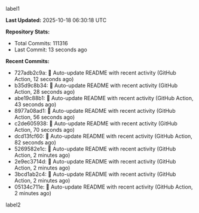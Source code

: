 
label1 
<!-- ACTIVITY_START -->
**Last Updated:** 2025-10-18 06:30:18 UTC

**Repository Stats:**
- Total Commits: 111316
- Last Commit: 13 seconds ago

**Recent Commits:**
- 727adb2c9a: 🤖 Auto-update README with recent activity (GitHub Action, 12 seconds ago)
- b35d9c8b34: 🤖 Auto-update README with recent activity (GitHub Action, 28 seconds ago)
- abe19c88b1: 🤖 Auto-update README with recent activity (GitHub Action, 43 seconds ago)
- 8977a08ad1: 🤖 Auto-update README with recent activity (GitHub Action, 56 seconds ago)
- c2de605938: 🤖 Auto-update README with recent activity (GitHub Action, 70 seconds ago)
- dcd13fcf60: 🤖 Auto-update README with recent activity (GitHub Action, 82 seconds ago)
- 5269582e1c: 🤖 Auto-update README with recent activity (GitHub Action, 2 minutes ago)
- 2e9ec3714d: 🤖 Auto-update README with recent activity (GitHub Action, 2 minutes ago)
- 3bcd1ab2c4: 🤖 Auto-update README with recent activity (GitHub Action, 2 minutes ago)
- 05134c711e: 🤖 Auto-update README with recent activity (GitHub Action, 2 minutes ago)
<!-- ACTIVITY_END -->

label2
